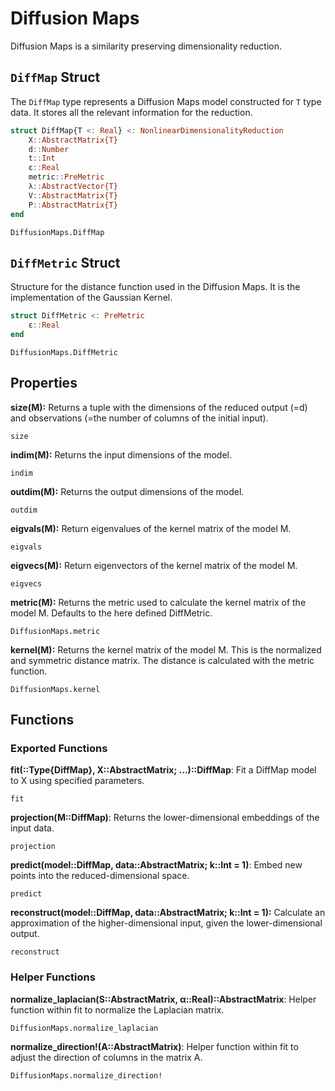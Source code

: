 # Diffusion Maps

Diffusion Maps is a similarity preserving dimensionality reduction.

## `DiffMap` Struct

The `DiffMap` type represents a Diffusion Maps model constructed for `T` type data. It stores all the relevant information for the reduction.

```julia
struct DiffMap{T <: Real} <: NonlinearDimensionalityReduction
    X::AbstractMatrix{T}
    d::Number
    t::Int
    ɛ::Real
    metric::PreMetric
    λ::AbstractVector{T}
    V::AbstractMatrix{T}
    P::AbstractMatrix{T}
end
```
```@docs
DiffusionMaps.DiffMap
```

## `DiffMetric` Struct

Structure for the distance function used in the Diffusion Maps. It is the implementation of the Gaussian Kernel.

```julia
struct DiffMetric <: PreMetric 
    ɛ::Real
end

```

```@docs
DiffusionMaps.DiffMetric
```

## Properties

**size(M):** Returns a tuple with the dimensions of the reduced output (=d) and observations (=the number of columns of the initial input).
```@docs
size
```

**indim(M):** Returns the input dimensions of the model.
```@docs
indim
```

**outdim(M):** Returns the output dimensions of the model.
```@docs
outdim
```

**eigvals(M):** Return eigenvalues of the kernel matrix of the model M.
```@docs
eigvals
```

**eigvecs(M):** Return eigenvectors of the kernel matrix of the model M.
```@docs
eigvecs
```

**metric(M):** Returns the metric used to calculate the kernel matrix of the model M. Defaults to the here defined DiffMetric.
```@docs
DiffusionMaps.metric
```

**kernel(M):** Returns the kernel matrix of the model M. This is the normalized and symmetric distance matrix. The distance is calculated with the metric function.
```@docs
DiffusionMaps.kernel
```

## Functions

### Exported Functions

**fit(::Type{DiffMap}, X::AbstractMatrix; ...)::DiffMap**: Fit a DiffMap model to X using specified parameters.
```@docs
fit
```

**projection(M::DiffMap)**: Returns the lower-dimensional embeddings of the input data.
```@docs
projection
```

**predict(model::DiffMap, data::AbstractMatrix; k::Int = 1)**: Embed new points into the reduced-dimensional space.
```@docs
predict
```

**reconstruct(model::DiffMap, data::AbstractMatrix; k::Int = 1):** Calculate an approximation of the higher-dimensional input, given the lower-dimensional output.
```@docs
reconstruct
```

### Helper Functions

**normalize_laplacian(S::AbstractMatrix, α::Real)::AbstractMatrix**: Helper function within fit to normalize the Laplacian matrix.
```@docs
DiffusionMaps.normalize_laplacian
```

**normalize_direction!(A::AbstractMatrix)**: Helper function within fit to adjust the direction of columns in the matrix A.
```@docs
DiffusionMaps.normalize_direction!
```